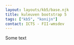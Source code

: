 ```yaml
---
layout: layouts/kb5/base.njk
title: kuleuven bootstrap 5
tags: ["kb5", "konijn"]
contact: ICTS - FII-wmsdev
---
```


Some text
